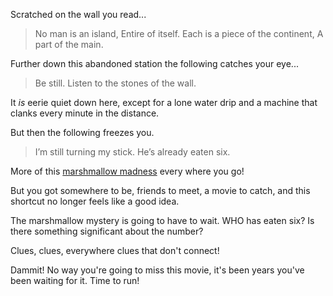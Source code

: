 Scratched on the wall you read...

> No man is an island,
> Entire of itself.
> Each is a piece of the continent,
> A part of the main.

Further down this abandoned station the following catches your eye...

> Be still.
> Listen to the stones of the wall.

It *is* eerie quiet down here, except for a lone water drip and a machine that clanks every minute in the distance.

But then the following freezes you.

> I’m still turning my stick.
> He’s already eaten six.

More of this [marshmallow madness](http://www.poetryfoundation.org/poem/241898) every where you go!

But you got somewhere to be, friends to meet, a movie to catch, and this shortcut no longer feels like a good idea.

The marshmallow mystery is going to have to wait. WHO has eaten six? Is there something significant about the number?

Clues, clues, everywhere clues that don't connect!

Dammit! No way you're going to miss this movie, it's been years you've been waiting for it. Time to run!

